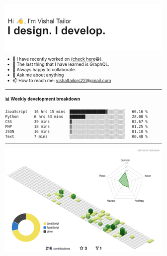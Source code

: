 ![Hi, I'm Vishal Tailor. I design. I develop.](https://github.com/vishaltailors/vishaltailors/blob/main/header.png?raw=true)

- 🔭 I have recently worked on ([check here](https://vishaltailor.com)😁).
- 🌱 The last thing that I have learned is GraphQL.
- 👯 Always happy to collaborate.
- 💬 Ask me about anything
- 📫 How to reach me: <a href="mailto:vishaltailors22@gmail.com">vishaltailors22@gmail.com</a>

<hr /> 
<h4>📊 Weekly development breakdown</h4>
<!--START_SECTION:waka-->

```text
JavaScript   16 hrs 15 mins  ████████████████▓░░░░░░░░   66.16 %
Python       6 hrs 53 mins   ███████░░░░░░░░░░░░░░░░░░   28.00 %
CSS          39 mins         ▓░░░░░░░░░░░░░░░░░░░░░░░░   02.67 %
PHP          18 mins         ▒░░░░░░░░░░░░░░░░░░░░░░░░   01.25 %
JSON         16 mins         ▒░░░░░░░░░░░░░░░░░░░░░░░░   01.10 %
Text         7 mins          ░░░░░░░░░░░░░░░░░░░░░░░░░   00.48 %
```

<!--END_SECTION:waka-->
<hr /> 

![](./profile-3d-contrib/profile-green-animate.svg)
